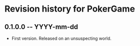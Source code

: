 # Revision history for PokerGame

## 0.1.0.0 -- YYYY-mm-dd

* First version. Released on an unsuspecting world.

